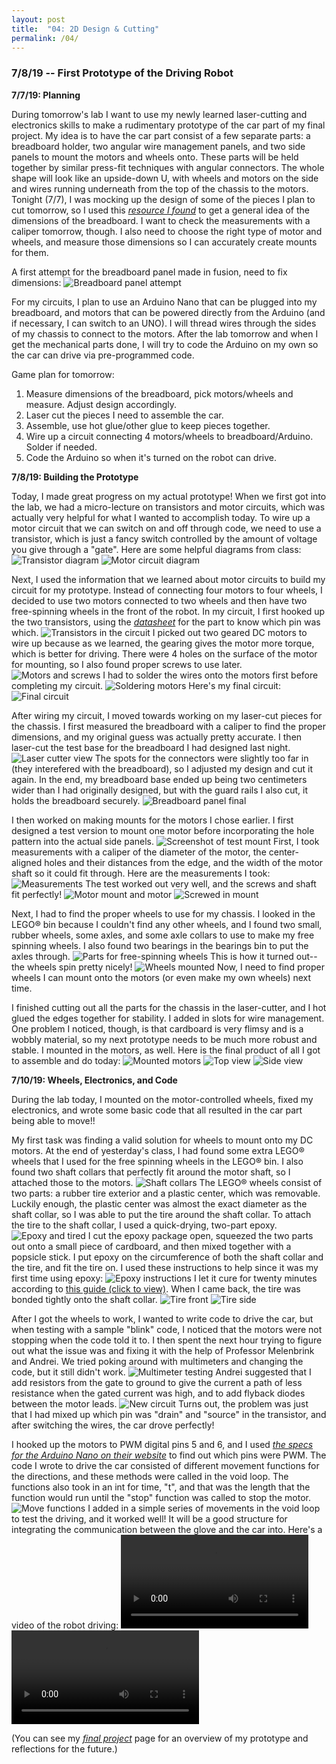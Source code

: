 ```yaml
---
layout: post
title:  "04: 2D Design & Cutting"
permalink: /04/
---
```


### 7/8/19 -- First Prototype of the Driving Robot

**7/7/19: Planning**

During tomorrow's lab I want to use my newly learned laser-cutting and electronics skills to make a rudimentary prototype of the car part of my final project. My idea is to have the car part consist of a few separate parts: a breadboard holder, two angular wire management panels, and two side panels to mount the motors and wheels onto. These parts will be held together by similar press-fit techniques with angular connectors. The whole shape will look like an upside-down U, with wheels and motors on the side and wires running underneath from the top of the chassis to the motors. Tonight (7/7), I was mocking up the design of some of the pieces I plan to cut tomorrow, so I used this _[resource I found](https://www.adafruit.com/product/239)_ to get a general idea of the dimensions of the breadboard. I  want to check the measurements with a caliper tomorrow, though. I also need to choose the right type of motor and wheels, and measure those dimensions so I can accurately create mounts for them.

A first attempt for the breadboard panel made in fusion, need to fix dimensions: ![Breadboard panel attempt](breadboard_panel_v1.png)


For my circuits, I plan to use an Arduino Nano that can be plugged into my breadboard, and motors that can be powered directly from the Arduino (and if necessary, I can switch to an UNO). I will thread wires through the sides of my chassis to connect to the motors. After the lab tomorrow and when I get the mechanical parts done, I will try to code the Arduino on my own so the car can drive via pre-programmed code.

Game plan for tomorrow:
1. Measure dimensions of the breadboard, pick motors/wheels and measure. Adjust design accordingly.
2. Laser cut the pieces I need to assemble the car.
3. Assemble, use hot glue/other glue to keep pieces together.
4. Wire up a circuit connecting 4 motors/wheels to breadboard/Arduino. Solder if needed.
5. Code the Arduino so when it's turned on the robot can drive.

**7/8/19: Building the Prototype**

Today, I made great progress on my actual prototype! When we first got into the lab, we had a micro-lecture on transistors and motor circuits, which was actually very helpful for what I wanted to accomplish today. To wire up a motor circuit that we can switch on and off through code, we need to use a transistor, which is just a fancy switch controlled by the amount of voltage you give through a "gate". Here are some helpful diagrams from class: ![Transistor diagram](transistor_diagram.png) ![Motor circuit diagram](motor_cir_diagram.png)

Next, I used the information that we learned about motor circuits to build my circuit for my prototype. Instead of connecting four motors to four wheels, I decided to use two motors connected to two wheels and then have two free-spinning wheels in the front of the robot. In my circuit, I first hooked up the two transistors, using the _[datasheet](http://www.vishay.com/docs/91308/sihld24.pdf)_ for the part to know which pin was which. ![Transistors in the circuit](transistor_circuit.png) I picked out two geared DC motors to wire up because as we learned, the gearing gives the motor more torque, which is better for driving. There were 4 holes on the surface of the motor for mounting, so I also found proper screws to use later. ![Motors and screws](motors_screws.png) I had to solder the wires onto the motors first before completing my circuit. ![Soldering motors](motors_solder.png) Here's my final circuit: ![Final circuit](final_circuit.png)

After wiring my circuit, I moved towards working on my laser-cut pieces for the chassis. I first measured the breadboard with a caliper to find the proper dimensions, and my original guess was actually pretty accurate. I then laser-cut the test base for the breadboard I had designed last night. ![Laser cutter view](laser_cut_array.png) The spots for the connectors were slightly too far in (they interefered with the breadboard), so I adjusted my design and cut it again. In the end, my breadboard base ended up being two centimeters wider than I had originally designed, but with the guard rails I also cut, it holds the breadboard securely. ![Breadboard panel final](breadboard_panel_f.png)

I then worked on making mounts for the motors I chose earlier. I first designed a test version to mount one motor before incorporating the hole pattern into the actual side panels. ![Screenshot of test mount](motor_mount_test.png) First, I took measurements with a caliper of the diameter of the motor, the center-aligned holes and their distances from the edge, and the width of the motor shaft so it could fit through. Here are the measurements I took: ![Measurements](mount_measurements.png) The test worked out very well, and the screws and shaft fit perfectly! ![Motor mount and motor](motor_w_mount) ![Screwed in mount](screwed_mount.png)

Next, I had to find the proper wheels to use for my chassis. I looked in the LEGO® bin because I couldn't find any other wheels, and I found two small, rubber wheels, some axles, and some axle collars to use to make my free spinning wheels. I also found two bearings in the bearings bin to put the axles through. ![Parts for free-spinning wheels](free_spin_parts.png) This is how it turned out-- the wheels spin pretty nicely! ![Wheels mounted](mounted_free_spin.png) Now, I need to find proper wheels I can mount onto the motors (or even make my own wheels) next time.

I finished cutting out all the parts for the chassis in the laser-cutter, and I hot glued the edges together for stability. I added in slots for wire management. One problem I noticed, though, is that cardboard is very flimsy and is a wobbly material, so my next prototype needs to be much more robust and stable. I mounted in the motors, as well. Here is the final product of all I got to assemble and do today: ![Mounted motors](p_mounted_motor.png) ![Top view](p_top_view.png) ![Side view](p_side_view.png)


**7/10/19: Wheels, Electronics, and Code**

During the lab today, I mounted on the motor-controlled wheels, fixed my electronics, and wrote some basic code that all resulted in the car part being able to move!!

My first task was finding a valid solution for wheels to mount onto my DC motors. At the end of yesterday's class, I had found some extra LEGO® wheels that I used for the free spinning wheels in the LEGO® bin. I also found two shaft collars that perfectly fit around the motor shaft, so I attached those to the motors. ![Shaft collars](shaft_collar.png) The LEGO® wheels consist of two parts: a rubber tire exterior and a plastic center, which was removable. Luckily enough, the plastic center was almost the exact diameter as the shaft collar, so I was able to put the tire around the shaft collar. To attach the tire to the shaft collar, I used a quick-drying, two-part epoxy. ![Epoxy and tired](epoxy_parts.png) I cut the epoxy package open, squeezed the two parts out onto a small piece of cardboard, and then mixed together with a popsicle stick. I put epoxy on the circumference of both the shaft collar and the tire, and fit the tire on. I used these instructions to help since it was my first time using epoxy: ![Epoxy instructions](epoxy_instructions.png) I let it cure for twenty minutes according to <a href='RAS_DB.pdf' download>this guide (click to view)</a>. When I came back, the tire was bonded tightly onto the shaft collar. ![Tire front](tire_front.png) ![Tire side](tire_side.png)

After I got the wheels to work, I wanted to write code to drive the car, but when testing with a sample "blink" code, I noticed that the motors were not stopping when the code told it to. I then spent the next hour trying to figure out what the issue was and fixing it with the help of Professor Melenbrink and Andrei. We tried poking around with multimeters and changing the code, but it still didn't work. ![Multimeter testing](multi_test.png) Andrei suggested that I add resistors from the gate to ground to give the current a path of less resistance when the gated current was high, and to add flyback diodes between the motor leads. ![New circuit](new_circuit.png) Turns out, the problem was just that I had mixed up which pin was "drain" and "source" in the transistor, and after switching the wires, the car drove perfectly!

I hooked up the motors to PWM digital pins 5 and 6, and I used _[the specs for the Arduino Nano on their website](https://store.arduino.cc/usa/arduino-nano)_ to find out which pins were PWM. The code I wrote to drive the car consisted of different movement functions for the directions, and these methods were called in the void loop. The functions also took in an int for time, "t", and that was the length that the function would run until the "stop" function was called to stop the motor. ![Move functions](car_proto_code.png) I added in a simple series of movements in the void loop to test the driving, and it worked well! It will be a good structure for integrating the communication between the glove and the car into. Here's a video of the robot driving: 
<video controls>
	<source src="car_proto_drive_1.mp4" type="video/mp4">
</video>
<video controls>
	<source src="car_proto_drive_2.mp4" type="video/mp4">
</video>

(You can see my _[final project](http://lanawagner.github.io/PHYS-S-12-Assignments/12/)_ page for an overview of my prototype and reflections for the future.)
